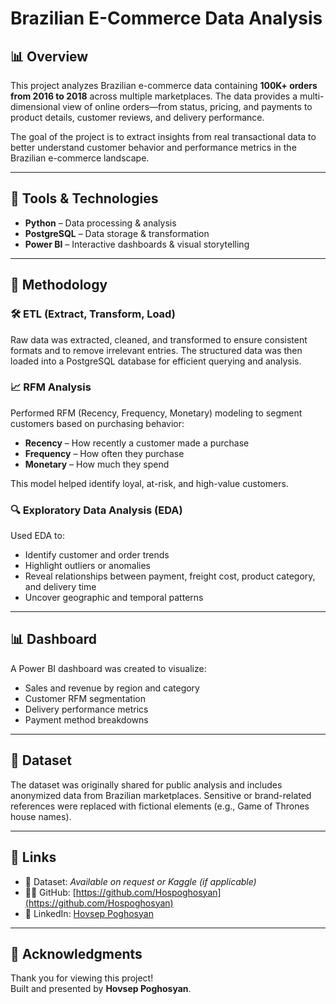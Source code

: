# Brazilian E-Commerce Data Analysis

## 📊 Overview

This project analyzes Brazilian e-commerce data containing **100K+ orders from 2016 to 2018** across multiple marketplaces. The data provides a multi-dimensional view of online orders—from status, pricing, and payments to product details, customer reviews, and delivery performance.

The goal of the project is to extract insights from real transactional data to better understand customer behavior and performance metrics in the Brazilian e-commerce landscape.

---

## 🔧 Tools & Technologies

- **Python** – Data processing & analysis  
- **PostgreSQL** – Data storage & transformation  
- **Power BI** – Interactive dashboards & visual storytelling  

---

## 🧠 Methodology

### 🛠 ETL (Extract, Transform, Load)

Raw data was extracted, cleaned, and transformed to ensure consistent formats and to remove irrelevant entries. The structured data was then loaded into a PostgreSQL database for efficient querying and analysis.

### 📈 RFM Analysis

Performed RFM (Recency, Frequency, Monetary) modeling to segment customers based on purchasing behavior:

- **Recency** – How recently a customer made a purchase  
- **Frequency** – How often they purchase  
- **Monetary** – How much they spend  

This model helped identify loyal, at-risk, and high-value customers.

### 🔍 Exploratory Data Analysis (EDA)

Used EDA to:
- Identify customer and order trends  
- Highlight outliers or anomalies  
- Reveal relationships between payment, freight cost, product category, and delivery time  
- Uncover geographic and temporal patterns

---

## 📊 Dashboard

A Power BI dashboard was created to visualize:
- Sales and revenue by region and category  
- Customer RFM segmentation  
- Delivery performance metrics  
- Payment method breakdowns  

---

## 📂 Dataset

The dataset was originally shared for public analysis and includes anonymized data from Brazilian marketplaces. Sensitive or brand-related references were replaced with fictional elements (e.g., Game of Thrones house names).

---

## 🔗 Links

- 📁 Dataset: *Available on request or Kaggle (if applicable)*  
- 👨‍💻 GitHub: [https://github.com/Hospoghosyan](https://github.com/Hospoghosyan)  
- 🔗 LinkedIn: [Hovsep Poghosyan](https://www.linkedin.com/in/hovsep-poghosyan-9b4566292/)  

---

## 🙏 Acknowledgments

Thank you for viewing this project!  
Built and presented by **Hovsep Poghosyan**.

